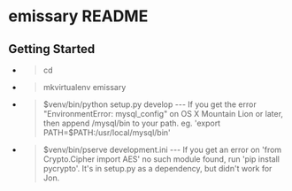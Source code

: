 emissary README
==================

Getting Started
---------------

- > cd <directory containing this file>

- > mkvirtualenv emissary

- > $venv/bin/python setup.py develop
--- If you get the error "EnvironmentError: mysql_config" on OS X Mountain Lion
    or later, then append /mysql/bin to your path.
    eg. 'export PATH=$PATH:/usr/local/mysql/bin'

- > $venv/bin/pserve development.ini
--- If you get an error on 'from Crypto.Cipher import AES' no such module found,
    run 'pip install pycrypto'. It's in setup.py as a dependency, but didn't work
    for Jon.
